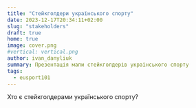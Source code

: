 ```yaml
---
title: "Cтейкголдери українського спорту"
date: 2023-12-17T20:34:11+02:00
slug: "stakeholders"
draft: true
home: true
image: cover.png
#vertical: vertical.png
author: ivan_danyliuk
summary: Презентація мапи стейкголдерів українського спорту
tags:
  - eusport101
---
```


Хто є стейкголдерами українського спорту?
